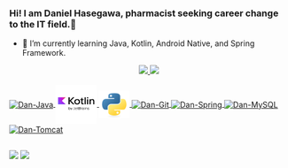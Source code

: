 ### Hi! I am Daniel Hasegawa, pharmacist seeking career change to the IT field.👋

- 🌱 I’m currently learning Java, Kotlin, Android Native, and Spring Framework.

<div align="center">
  <a href="https://github.com/danhasegawa">
  <img height="145em" src="https://github-readme-stats.vercel.app/api?username=danhasegawa&show_icons=true&theme=dracula&include_all_commits=true&count_private=true"/>
  <img height="145em" src="https://github-readme-stats.vercel.app/api/top-langs/?username=danhasegawa&layout=compact&langs_count=7&theme=dracula"/>
</div>
</div>
<div style="display: inline_block"><br>
  <img align="center" alt="Dan-Java" height="50" width="55" src="https://cdn.jsdelivr.net/gh/devicons/devicon/icons/java/java-original.svg">
  <img align="center" alt="Dan-Kotlin" height="70" width="75" src="https://raw.githubusercontent.com/devicons/devicon/1119b9f84c0290e0f0b38982099a2bd027a48bf1/icons/kotlin/kotlin-original-wordmark.svg">
  <img align="center" alt="Dan-Python" height="50" width="55" src="https://raw.githubusercontent.com/devicons/devicon/master/icons/python/python-original.svg">
 <img align="center" alt="Dan-Git" height="50" width="55" src="https://cdn.jsdelivr.net/gh/devicons/devicon/icons/git/git-original.svg">
 <img align="center" alt="Dan-Spring" height="50" width="55" src="https://cdn.jsdelivr.net/gh/devicons/devicon/icons/spring/spring-original-wordmark.svg">
  <img align="center" alt="Dan-MySQL" height="50" width="55" src="https://cdn.jsdelivr.net/gh/devicons/devicon/icons/mysql/mysql-original-wordmark.svg">
 <img align="center" alt="Dan-Tomcat" height="50" width="55" src="https://cdn.jsdelivr.net/gh/devicons/devicon/icons/tomcat/tomcat-original-wordmark.svg">
 
</div>

##

<div> 
    <a href="https://www.linkedin.com/in/daniel-ihy-hasegawa-812a9437/" target="_blank"><img src="https://img.shields.io/badge/-LinkedIn-%230077B5?style=for-the-badge&logo=linkedin&logoColor=white" target="_blank"></a> 
   <a href = "mailto:dan_hasegawa@hotmail.com"><img src="https://img.shields.io/badge/Microsoft_Outlook-0078D4?style=for-the-badge&logo=microsoft-outlook&logoColor=white" target="_blank"></a>
   

</div>
